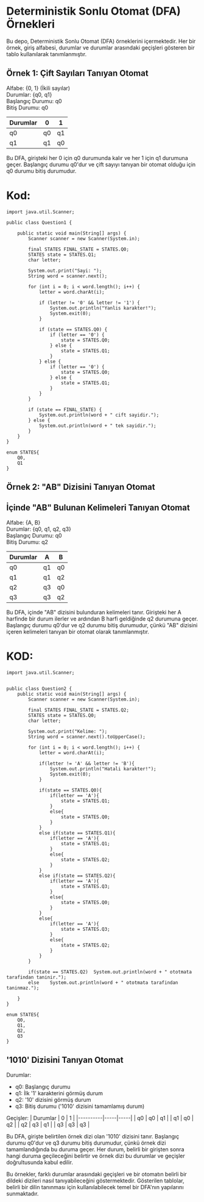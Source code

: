 # Deterministik Sonlu Otomat (DFA) Örnekleri

Bu depo, Deterministik Sonlu Otomat (DFA) örneklerini içermektedir. Her bir örnek, giriş alfabesi, durumlar ve durumlar arasındaki geçişleri gösteren bir tablo kullanılarak tanımlanmıştır.

## Örnek 1: Çift Sayıları Tanıyan Otomat

Alfabe: {0, 1} (İkili sayılar)  
Durumlar: {q0, q1}  
Başlangıç Durumu: q0  
Bitiş Durumu: q0  

| Durumlar | 0   | 1   |
|:---------|:---:|:---:|
| q0       | q0  | q1  |
| q1       | q1  | q0  |

Bu DFA, girişteki her 0 için q0 durumunda kalır ve her 1 için q1 durumuna geçer. Başlangıç durumu q0'dur ve çift sayıyı tanıyan bir otomat olduğu için q0 durumu bitiş durumudur.

# Kod:

    
    import java.util.Scanner;
    
    public class Question1 {
    
        public static void main(String[] args) {
            Scanner scanner = new Scanner(System.in);
    
            final STATES FINAL_STATE = STATES.Q0;
            STATES state = STATES.Q1;
            char letter;
    
            System.out.print("Sayi: ");
            String word = scanner.next();
    
            for (int i = 0; i < word.length(); i++) {
                letter = word.charAt(i);
    
                if (letter != '0' && letter != '1') {
                    System.out.println("Yanlis karakter!");
                    System.exit(0);
                }
    
                if (state == STATES.Q0) {
                    if (letter == '0') {
                        state = STATES.Q0;
                    } else {
                        state = STATES.Q1;
                    }
                } else {
                    if (letter == '0') {
                        state = STATES.Q0;
                    } else {
                        state = STATES.Q1;
                    }
                }
            }
    
            if (state == FINAL_STATE) {
                System.out.println(word + " cift sayidir.");
            } else {
                System.out.println(word + " tek sayidir.");
            }
        }
    }
    
    enum STATES{
        Q0,
        Q1
    }



## Örnek 2: "AB" Dizisini Tanıyan Otomat

## İçinde "AB" Bulunan Kelimeleri Tanıyan Otomat

Alfabe: {A, B}  
Durumlar: {q0, q1, q2, q3}  
Başlangıç Durumu: q0  
Bitiş Durumu: q2  

| Durumlar | A   | B   |
|----------|-----|-----|
| q0       | q1  | q0  |
| q1       | q1  | q2  |
| q2       | q3  | q0  |
| q3       | q3  | q2  |

Bu DFA, içinde "AB" dizisini bulunduran kelimeleri tanır. Girişteki her A harfinde bir durum ilerler ve ardından B harfi geldiğinde q2 durumuna geçer. Başlangıç durumu q0'dur ve q2 durumu bitiş durumudur, çünkü "AB" dizisini içeren kelimeleri tanıyan bir otomat olarak tanımlanmıştır.

# KOD:

    import java.util.Scanner;
    
    
    public class Question2 {
        public static void main(String[] args) {
            Scanner scanner = new Scanner(System.in);
    
            final STATES FINAL_STATE = STATES.Q2;
            STATES state = STATES.Q0;
            char letter;
    
            System.out.print("Kelime: ");
            String word = scanner.next().toUpperCase();
            
            for (int i = 0; i < word.length(); i++) {
                letter = word.charAt(i);
                
                if(letter != 'A' && letter != 'B'){
                    System.out.println("Hatali karakter!");
                    System.exit(0);
                }
                
                if(state == STATES.Q0){
                    if(letter == 'A'){
                        state = STATES.Q1;
                    }
                    else{
                        state = STATES.Q0;
                    }
                }
                else if(state == STATES.Q1){
                    if(letter == 'A'){
                        state = STATES.Q1;
                    }
                    else{
                        state = STATES.Q2;
                    }
                }
                else if(state == STATES.Q2){
                    if(letter == 'A'){
                        state = STATES.Q3;
                    }
                    else{
                        state = STATES.Q0;
                    }
                }
                else{
                    if(letter == 'A'){
                        state = STATES.Q3;
                    }
                    else{
                        state = STATES.Q2;
                    }
                }
            }
            
            if(state == STATES.Q2)  System.out.println(word + " ototmata tarafindan taninir.");
            else    System.out.println(word + " ototmata tarafindan taninmaz.");
            
        }
    }
    
    enum STATES{
        Q0,
        Q1,
        Q2,
        Q3
    }


## '1010' Dizisini Tanıyan Otomat

Durumlar:
- q0: Başlangıç durumu
- q1: İlk '1' karakterini görmüş durum
- q2: '10' dizisini görmüş durum
- q3: Bitiş durumu ('1010' dizisini tamamlamış durum)

Geçişler:
| Durumlar | 0   | 1   |
|----------|-----|-----|
| q0       | q0  | q1  |
| q1       | q0  | q2  |
| q2       | q3  | q1  |
| q3       | q3  | q3  |

Bu DFA, girişte belirtilen örnek dizi olan '1010' dizisini tanır. Başlangıç durumu q0'dur ve q3 durumu bitiş durumudur, çünkü örnek dizi tamamlandığında bu duruma geçer. Her durum, belirli bir girişten sonra hangi duruma geçileceğini belirtir ve örnek dizi bu durumlar ve geçişler doğrultusunda kabul edilir.

Bu örnekler, farklı durumlar arasındaki geçişleri ve bir otomatın belirli bir dildeki dizileri nasıl tanıyabileceğini göstermektedir. Gösterilen tablolar, belirli bir dilin tanınması için kullanılabilecek temel bir DFA'nın yapılarını sunmaktadır.
